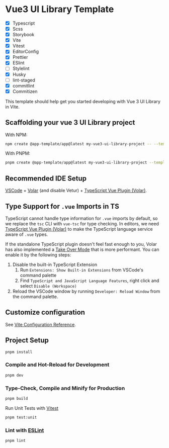 # Vue3 UI Library Template

- [x] Typescript
- [x] Scss
- [x] Storybook
- [x] Vite
- [x] Vitest
- [x] EditorConfig
- [x] Prettier
- [x] ESlint
- [ ] Stylelint
- [x] Husky
- [ ] lint-staged
- [x] commitlint
- [x] Commitizen

This template should help get you started developing with Vue 3 UI Library in Vite.

## Scaffolding your vue 3 UI Library project

With NPM:

```bash
npm create @app-template/app@latest my-vue3-ui-library-project -- --template vue3-ui-lib
```

With PNPM:

```bash
pnpm create @app-template/app@latest my-vue3-ui-library-project --template vue3-ui-lib
```

## Recommended IDE Setup

[VSCode](https://code.visualstudio.com/) + [Volar](https://marketplace.visualstudio.com/items?itemName=Vue.volar) (and disable Vetur) + [TypeScript Vue Plugin (Volar)](https://marketplace.visualstudio.com/items?itemName=Vue.vscode-typescript-vue-plugin).

## Type Support for `.vue` Imports in TS

TypeScript cannot handle type information for `.vue` imports by default, so we replace the `tsc` CLI with `vue-tsc` for type checking. In editors, we need [TypeScript Vue Plugin (Volar)](https://marketplace.visualstudio.com/items?itemName=Vue.vscode-typescript-vue-plugin) to make the TypeScript language service aware of `.vue` types.

If the standalone TypeScript plugin doesn't feel fast enough to you, Volar has also implemented a [Take Over Mode](https://github.com/johnsoncodehk/volar/discussions/471#discussioncomment-1361669) that is more performant. You can enable it by the following steps:

1. Disable the built-in TypeScript Extension
   1. Run `Extensions: Show Built-in Extensions` from VSCode's command palette
   2. Find `TypeScript and JavaScript Language Features`, right click and select `Disable (Workspace)`
2. Reload the VSCode window by running `Developer: Reload Window` from the command palette.

## Customize configuration

See [Vite Configuration Reference](https://vitejs.dev/config/).

## Project Setup

```sh
pnpm install
```

### Compile and Hot-Reload for Development

```sh
pnpm dev
```

### Type-Check, Compile and Minify for Production

```sh
pnpm build
```

Run Unit Tests with [Vitest](https://vitest.dev/)

```sh
pnpm test:unit
```

### Lint with [ESLint](https://eslint.org/)

```sh
pnpm lint
```
